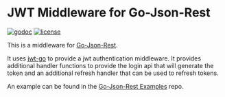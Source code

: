 JWT Middleware for Go-Json-Rest
==================================

[![godoc](http://img.shields.io/badge/godoc-reference-blue.svg?style=flat)](https://godoc.org/github.com/StephanDollberg/go-json-rest-middleware-jwt) [![license](http://img.shields.io/badge/license-MIT-red.svg?style=flat)](https://raw.githubusercontent.com/StephanDollberg/go-json-rest-middleware-jwt/master/LICENSE)

This is a middleware for [Go-Json-Rest](https://github.com/ant0ine/go-json-rest).

It uses [jwt-go](https://github.com/dgrijalva/jwt-go) to provide a jwt authentication middleware. It provides additional handler functions to provide the login api that will generate the token and an additional refresh handler that can be used to refresh tokens.

An example can be found in the [Go-Json-Rest Examples](https://github.com/ant0ine/go-json-rest-examples/tree/master/jwt) repo.

